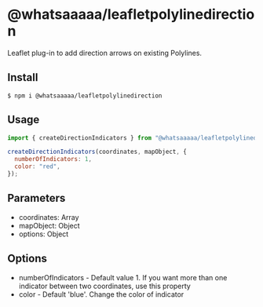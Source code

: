 # @whatsaaaaa/leafletpolylinedirection

Leaflet plug-in to add direction arrows on existing Polylines.

## Install

```
$ npm i @whatsaaaaa/leafletpolylinedirection
```

## Usage

```js
import { createDirectionIndicators } from "@whatsaaaaa/leafletpolylinedirection";

createDirectionIndicators(coordinates, mapObject, {
  numberOfIndicators: 1,
  color: "red",
});
```

## Parameters

- coordinates: Array
- mapObject: Object
- options: Object

## Options

- numberOfIndicators - Default value 1. If you want more than one indicator between two coordinates, use this property
- color - Default 'blue'. Change the color of indicator
